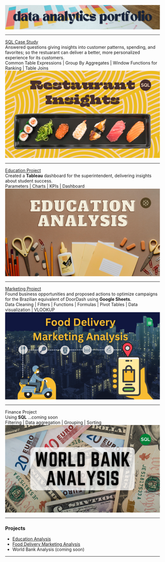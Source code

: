 <img src="images/portfolioTOP.png?raw=true"/>

---
[SQL Case Study](https://www.linkedin.com/pulse/sushi-ramen-curry-oh-my-karen-waggoner) <br>
Answered questions giving insights into customer patterns, spending, and favorites; so the restuarant can deliver a better, more personalized experience for its customers. <br>
Common Table Expressions | Group By Aggregates | Window Functions for Ranking | Table Joins <br>
[<img src="images/Restaurant Insights.png?raw=true"/>](https://www.linkedin.com/pulse/sushi-ramen-curry-oh-my-karen-waggoner)

---
[Education Project](https://www.linkedin.com/pulse/most-powerful-weapon-karen-waggoner) <br>
Created a **Tableau** dashboard for the superintendent, delivering insights about student success. <br>
Parameters | Charts | KPIs | Dashboard <br>
[<img src="images/Education_Analysis.png?raw=true"/>](https://www.linkedin.com/pulse/most-powerful-weapon-karen-waggoner)

---
[Marketing Project](https://www.linkedin.com/pulse/so-whos-dining-delivery-karen-waggoner/) <br>
Found business opportunities and proposed actions to optimize campaigns for the Brazilian equivalent of DoorDash using **Google Sheets**. <br>
Data Cleaning | Filters | Functions | Formulas | Pivot Tables | Data visualization | VLOOKUP <br>
[<img src="images/Food_Delivery.png?raw=true"/>](https://www.linkedin.com/pulse/so-whos-dining-delivery-karen-waggoner/)

---
Finance Project <br>
Using **SQL** ...coming soon <br>
Filtering | Data aggregation | Grouping | Sorting <br>
<img src="images/Bank_Analysis.png?raw=true"/>

---

### Projects

- [Education Analysis](https://www.linkedin.com/pulse/most-powerful-weapon-karen-waggoner)
- [Food Delivery Marketing Analysis](https://www.linkedin.com/pulse/so-whos-dining-delivery-karen-waggoner/)
- World Bank Analysis (coming soon)


---




